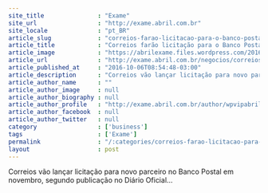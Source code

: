 ```yaml
---
site_title               : "Exame"
site_url                 : "http://exame.abril.com.br"
site_locale              : "pt_BR"
article_slug             : "correios-farao-licitacao-para-o-banco-postal-em-novembro"
article_title            : "Correios farão licitação para o Banco Postal em novembro"
article_image            : "https://abrilexame.files.wordpress.com/2016/10/size_960_16_9_caminhao-dos-correios1.jpg?quality=70&strip=all&w=960"
article_url              : "http://exame.abril.com.br/negocios/correios-farao-licitacao-para-o-banco-postal-em-novembro/"
article_published_at     : "2016-10-06T08:54:48-03:00"
article_description      : "Correios vão lançar licitação para novo parceiro no Banco Postal em novembro, segundo publicação no Diário Oficial..."
article_author_name      : ""
article_author_image     : null
article_author_biography : null
article_author_profile   : "http://exame.abril.com.br/author/wpvipabril/"
article_author_facebook  : null
article_author_twitter   : null
category                 : ['business']
tags                     : ['Exame']
permalink                : "/:categories/correios-farao-licitacao-para-o-banco-postal-em-novembro/"
layout                   : post
---
```


Correios vão lançar licitação para novo parceiro no Banco Postal em novembro, segundo publicação no Diário Oficial...
